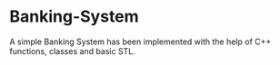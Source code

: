 # Banking-System
A simple Banking System has been implemented with the help of C++ functions, classes and basic STL. 
